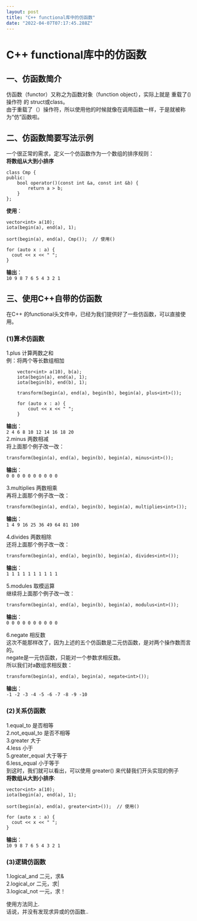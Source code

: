 ```yaml
---
layout: post
title: "C++ functional库中的仿函数"
date: "2022-04-07T07:17:45.288Z"
---
```

C++ functional库中的仿函数
====================

一、仿函数简介
-------

仿函数（functor）又称之为函数对象（function object），实际上就是 重载了()操作符 的 struct或class。  
由于重载了（）操作符，所以使用他的时候就像在调用函数一样，于是就被称为“仿”函数啦。

二、仿函数简要写法示例
-----------

一个很正常的需求，定义一个仿函数作为一个数组的排序规则：  
**将数组从大到小排序**

    class Cmp {
    public:
        bool operator()(const int &a, const int &b) {
            return a > b;
        }
    };
    

**使用**：

    vector<int> a(10);
    iota(begin(a), end(a), 1);
    
    sort(begin(a), end(a), Cmp());  // 使用()
    
    for (auto x : a) {
      cout << x << " ";
    }
    

**输出**：  
`10 9 8 7 6 5 4 3 2 1`

三、使用C++自带的仿函数
-------------

在C++ 的functional头文件中，已经为我们提供好了一些仿函数，可以直接使用。

### (1)算术仿函数

1.plus 计算两数之和  
例：将两个等长数组相加

        vector<int> a(10), b(a);
        iota(begin(a), end(a), 1);
        iota(begin(b), end(b), 1);
    
        transform(begin(a), end(a), begin(b), begin(a), plus<int>());
    
        for (auto x : a) {
            cout << x << " ";
        }
    

**输出**：  
`2 4 6 8 10 12 14 16 18 20`  
2.minus 两数相减  
将上面那个例子改一改：

    transform(begin(a), end(a), begin(b), begin(a), minus<int>());
    

**输出**：  
`0 0 0 0 0 0 0 0 0 0`

3.multiplies 两数相乘  
再将上面那个例子改一改：

    transform(begin(a), end(a), begin(b), begin(a), multiplies<int>());
    

**输出**：  
`1 4 9 16 25 36 49 64 81 100`

4.divides 两数相除  
还将上面那个例子改一改：

    transform(begin(a), end(a), begin(b), begin(a), divides<int>());
    

**输出**：  
`1 1 1 1 1 1 1 1 1 1`

5.modules 取模运算  
继续将上面那个例子改一改：

    transform(begin(a), end(a), begin(b), begin(a), modulus<int>());
    

**输出**：  
`0 0 0 0 0 0 0 0 0 0`

6.negate 相反数  
这次不能那样改了，因为上述的五个仿函数是二元仿函数，是对两个操作数而言的。  
negate是一元仿函数，只能对一个参数求相反数。  
所以我们对a数组求相反数：

    transform(begin(a), end(a), begin(a), negate<int>());
    

**输出**：  
`-1 -2 -3 -4 -5 -6 -7 -8 -9 -10`

### (2)关系仿函数

1.equal\_to 是否相等  
2.not\_equal\_to 是否不相等  
3.greater 大于  
4.less 小于  
5.greater\_equal 大于等于  
6.less\_equal 小于等于  
到这时，我们就可以看出，可以使用 greater() 来代替我们开头实现的例子  
**将数组从大到小排序**:

    vector<int> a(10);
    iota(begin(a), end(a), 1);
    
    sort(begin(a), end(a), greater<int>());  // 使用()
    
    for (auto x : a) {
      cout << x << " ";
    }
    

**输出**：  
`10 9 8 7 6 5 4 3 2 1`

### (3)逻辑仿函数

1.logical\_and 二元，求&  
2.logical\_or 二元，求|  
3.logical\_not 一元，求！

使用方法同上.  
话说，并没有发现求异或的仿函数..